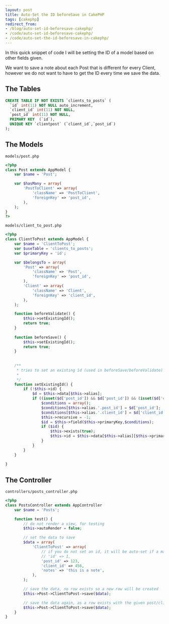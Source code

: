 ```yaml
---
layout: post
title: Auto-Set the ID beforeSave in CakePHP
tags: [cakephp]
redirect_from:
- /blog/auto-set-id-beforesave-cakephp/
- /code/auto-set-id-beforesave-cakephp/
- /code/auto-set-the-id-beforesave-in-cakephp/
---
```

In this quick snippet of code I will be setting the ID of a model based on other fields given.

We want to save a note about each Post that is different for every Client, however we do not want to have to get the ID every time we save the data.

<!--break-->

## The Tables

```sql
CREATE TABLE IF NOT EXISTS `clients_to_posts` (
  `id` int(11) NOT NULL auto_increment,
  `client_id` int(11) NOT NULL,
  `post_id` int(11) NOT NULL,
  PRIMARY KEY  (`id`),
  UNIQUE KEY `clientpost` (`client_id`,`post_id`)
);
```


## The Models

`models/post.php`

```php
<?php
class Post extends AppModel {
	var $name = 'Post';

	var $hasMany = array(
		'PostToClient' => array(
			'className' => 'PostToClient',
			'foreignKey' => 'post_id',
		),
	);
}
?>
```

`models/client_to_post.php`

```php
<?php
class ClientToPost extends AppModel {
	var $name = 'ClientToPost';
	var $useTable = 'clients_to_posts';
	var $primaryKey = 'id';

	var $belongsTo = array(
		'Post' => array(
			'className' => 'Post',
			'foreignKey' => 'post_id',
		),
		'Client' => array(
			'className' => 'Client',
			'foreignKey' => 'client_id',
		),
	);

	function beforeValidate() {
		$this->setExistingId();
		return true;
	}
	
	function beforeSave() {
		$this->setExistingId();
		return true;
	}
		
	
	/**
	 * tries to set an existing id (used in beforeSave/beforeValidate)
	 *
	 */
	function setExistingId() {
		if (!$this->id) {
			$d = $this->data[$this->alias];
			if ((isset($d['post_id']) && $d['post_id']) && (isset($d['client_id']) && $d['client_id'])) {
				$conditions = array();
				$conditions[$this->alias.'.post_id'] = $d['post_id']; 
				$conditions[$this->alias.'.client_id'] = $d['client_id']; 
				$this->recursive = -1;
				$id = $this->field($this->primaryKey,$conditions);
				if ($id) {
					$this->exists(true);
					$this->id = $this->data[$this->alias][$this->primaryKey] = $id;
				}
			}
		}
	}
	
}
```



## The Controller

`controllers/posts_controller.php`

```php
<?php
class PostsController extends AppController
	var $name = 'Posts';

	function test() {
		// do not render a view, for testing
		$this->autoRender = false;

		// set the data to save
		$data = array(
			'ClientToPost' => array(
				// if you do not set an id, it will be auto-set if a matching row exists
				// 'id' => 1,
				'post_id' => 123,
				'client_id' => 456,
				'notes' => 'this is a note',
			),
		);

		// save the data, no row exists so a new row will be created
		$this->Post->ClientToPost->save($data);

		// save the data again, as a row exists with the given post/client it will be updated
		$this->Post->ClientToPost->save($data);
	}	
}
```
